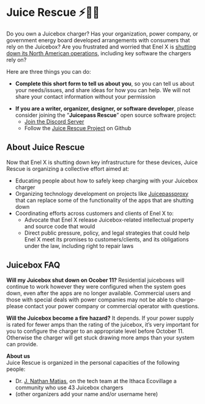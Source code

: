 # Juice Rescue ⚡🔌🚗

Do you own a Juicebox charger? Has your organization, power company, or government energy board developed arrangements with consumers that rely on the Juicebox? Are you frustrated and worried that Enel X is [shutting down its North American operations](https://www.juiceboxnorthamerica.com/), including key software the chargers rely on?

Here are three things you can do:

* **Complete this short form to tell us about you**, so you can tell us about your needs/issues, and share ideas for how you can help. We will not share your contact information without your permission  
<!--* **Add your story in the comments below**, if you want journalists and consumer advocacy groups to see your story-->
* **If you are a writer, organizer, designer, or software developer**, please consider joining the “**Juicepass Rescue**” open source software project:  
  * [Join the Discord Server](https://discord.gg/rBgbGZsA)  
  * Follow the [Juice Rescue Project](https://github.com/JuiceboxRescue) on Github

## About Juice Rescue

Now that Enel X is shutting down key infrastructure for these devices, Juice Rescue is organizing a collective effort aimed at:

* Educating people about how to safely keep charging with your Juicebox charger  
* Organizing technology development on projects like [Juicepassproxy](https://github.com/JuiceboxRescue/juicepassproxy) that can replace some of the functionality of the apps that are shutting down  
* Coordinating efforts across customers and clients of Enel X to:  
  * Advocate that Enel X release Juicebox-related intellectual property and source code that would   
  * Direct public pressure, policy, and legal strategies that could help Enel X meet its promises to customers/clients, and its obligations under the law, including right to repair laws

## Juicebox FAQ

**Will my Juicebox shut down on Ocober 11?** Residential juiceboxes will continue to work however they were configured when the system goes down, even after the apps are no longer available. Commercial users and those with special deals with power companies may not be able to charge- please contact your power company or commercial operator with questions.

**Will the Juicebox become a fire hazard?** It depends. If your power supply is rated for fewer amps than the rating of the juicebox, it’s very important for you to configure the charger to an appropriate level before October 11\. Otherwise the charger will get stuck drawing more amps than your system can provide. 

**About us**  
Juice Rescue is organized in the personal capacities of the following people:

- Dr. [J. Nathan Matias](https://natematias.com/), on the tech team at the Ithaca Ecovillage a community who use 43 Juicebox chargers   
- (other organizers add your name and/or username here)
